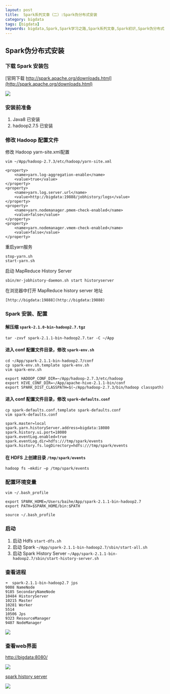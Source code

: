 ```yaml
---
layout: post
title:  Spark系列文章（二）:Spark伪分布式安装
category: bigdata 
tags: [bigdata]
keywords: bigdata,Spark,Spark学习之路,Spark系列文章,Spark初识,Spark伪分布式安装
---
```


## Spark伪分布式安装

### 下载 Spark 安装包
[官网下载 http://spark.apache.org/downloads.html](http://spark.apache.org/downloads.html)

![](https://static.studytime.xin/image/articles/spring-boot20190907184655.png?x-oss-process=image/resize,w_800)

### 安装前准备

1. Java8 已安装
2. hadoop2.7.5 已安装

### 修改 Hadoop 配置文件
修改 Hadoop yarn-site.xml配置

```
vim ~/App/hadoop-2.7.3/etc/hadoop/yarn-site.xml

<property>
    <name>yarn.log-aggregation-enable</name> 
    <value>true</value> 
</property> 
<property> 
    <name>yarn.log.server.url</name> 
    <value>http://bigdata:19888/jobhistory/logs</value> 
</property> 
<property> 
    <name>yarn.nodemanager.pmem-check-enabled</name> 
    <value>false</value> 
</property> 
<property> 
    <name>yarn.nodemanager.vmem-check-enabled</name> 
    <value>false</value>
</property>
```

重启yarn服务
```
stop-yarn.sh 
start-yarn.sh
```

启动 MapReduce History Server

```
sbin/mr-jobhistory-daemon.sh start historyserver
```

在浏览器中打开 MapReduce history server 地址 <br>

```
[http://bigdata:19888](http://bigdata:19888)
```


### Spark 安装、配置

#### 解压缩 `spark-2.1.0-bin-hadoop2.7.tgz`

```
tar -zxvf spark-2.1.1-bin-hadoop2.7.tar -C ~/App
```

#### 进入 conf 配置文件目录，修改 `spark-env.sh`

```
cd ~/App/spark-2.1.1-bin-hadoop2.7/conf
cp spark-env.sh.template spark-env.sh
vim spark-env.sh

export HADOOP_CONF_DIR=~/App/hadoop-2.7.3/etc/hadoop
export HIVE_CONF_DIR=~/App/apache-hive-2.1.1-bin/conf
export SPARK_DIST_CLASSPATH=$(~/App/hadoop-2.7.3/bin/hadoop classpath)
```


#### 进入 conf 配置文件目录，修改 `spark-defaults.conf`

```
cp spark-defaults.conf.template spark-defaults.conf
vim spark-defaults.conf

spark.master=local
spark.yarn.historyServer.address=bigdata:18080
spark.history.ui.port=18080
spark.eventLog.enabled=true
spark.eventLog.dir=hdfs:///tmp/spark/events
spark.history.fs.logDirectory=hdfs:///tmp/spark/events
```

#### 在 HDFS 上创建目录 `/tmp/spark/events`
```
hadoop fs –mkdir –p /tmp/spark/events
```

### 配置环境变量
```
vim ~/.bash_profile

export SPARK_HOME=/Users/baihe/App/spark-2.1.1-bin-hadoop2.7
export PATH=$SPARK_HOME/bin:$PATH

source ~/.bash_profile
```

### 启动
1. 启动 Hdfs `start-dfs.sh`
2. 启动 Spark `~/App/spark-2.1.1-bin-hadoop2.7/sbin/start-all.sh`
3. 启动 Spark History Server `~/App/spark-2.1.1-bin-hadoop2.7/sbin/start-history-server.sh`

### 查看进程

```
➜  spark-2.1.1-bin-hadoop2.7 jps
9008 NameNode
9185 SecondaryNameNode
10484 HistoryServer
10215 Master
10281 Worker
5514
10506 Jps
9323 ResourceManager
9407 NodeManager
```

![](https://static.studytime.xin/image/articles/spring-boot20190907193722.png?x-oss-process=image/resize,w_800)


### 查看web界面

[http://bigdata:8080/](http://bigdata:8080/)

![](https://static.studytime.xin/image/articles/spring-boot20190907194335.png?x-oss-process=image/resize,w_1100)


[spark history server ](http://bigdata:18080/)

![](https://static.studytime.xin/image/articles/spring-boot20190907194244.png?x-oss-process=image/resize,w_1100)

